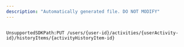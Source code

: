 ```yaml
---
description: "Automatically generated file. DO NOT MODIFY"
---
```


```powershellv2

UnsupportedSDKPath:PUT /users/{user-id}/activities/{userActivity-id}/historyItems/{activityHistoryItem-id}

```